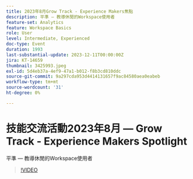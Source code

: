 ```yaml
---
title: 2023年8月Grow Track - Experience Makers焦點
description: 平準 — 教導休閒的Workspace使用者
feature-set: Analytics
feature: Workspace Basics
role: User
level: Intermediate, Experienced
doc-type: Event
duration: 1993
last-substantial-update: 2023-12-11T00:00:00Z
jira: KT-14659
thumbnail: 3425993.jpeg
exl-id: 5d4eb37a-4ef9-47a1-b012-f8b3cd810ddc
source-git-commit: 9a297cda953d4414131657f9ac84580aea0eabeb
workflow-type: tm+mt
source-wordcount: '31'
ht-degree: 0%

---
```


# 技能交流活動2023年8月 — Grow Track - Experience Makers Spotlight

平準 — 教導休閒的Workspace使用者

>[!VIDEO](https://video.tv.adobe.com/v/3425993/?learn=on)

